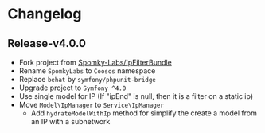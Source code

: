 # Changelog

## Release-v4.0.0

* Fork project from [Spomky-Labs/IpFilterBundle](https://github.com/Spomky-Labs/IpFilterBundle)
* Rename ``SpomkyLabs`` to ``Coosos`` namespace
* Replace ``behat`` by ``symfony/phpunit-bridge``
* Upgrade project to ``Symfony ^4.0``
* Use single model for IP (If "ipEnd" is null, then it is a filter on a static ip)
* Move ``Model\IpManager`` to ``Service\IpManager`` 
  * Add ``hydrateModelWithIp`` method for simplify the create a model from an IP with a subnetwork
